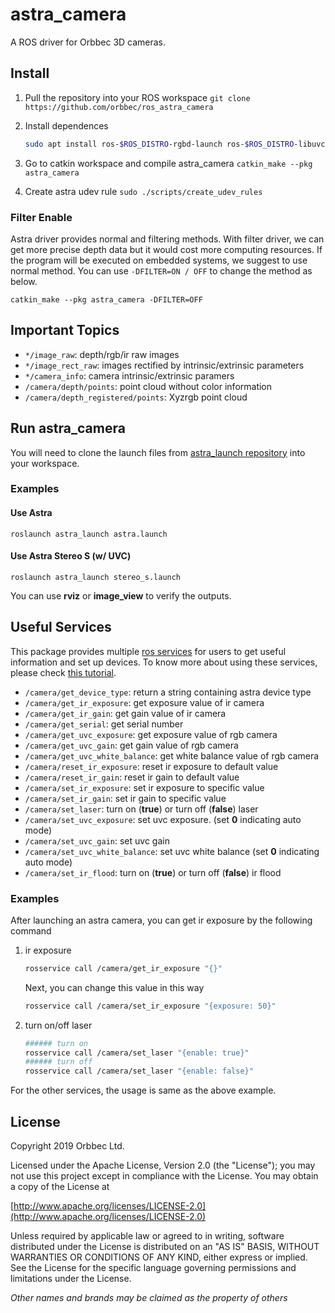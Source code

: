 # astra_camera

A ROS driver for Orbbec 3D cameras.

## Install

1. Pull the repository into your ROS workspace `git clone https://github.com/orbbec/ros_astra_camera`

2. Install dependences
    ```sh
    sudo apt install ros-$ROS_DISTRO-rgbd-launch ros-$ROS_DISTRO-libuvc ros-$ROS_DISTRO-libuvc-camera ros-$ROS_DISTRO-libuvc-ros
    ```

3. Go to catkin workspace and compile astra_camera
    `catkin_make --pkg astra_camera`

4. Create astra udev rule
    `sudo ./scripts/create_udev_rules`

### Filter Enable

Astra driver provides normal and filtering methods. With filter driver, we can get more precise depth data but it would cost more computing resources. If the program will be executed on embedded systems, we suggest to use normal method. You can use `-DFILTER=ON / OFF` to change the method as below.

`catkin_make --pkg astra_camera -DFILTER=OFF`

## Important Topics

* `*/image_raw`: depth/rgb/ir raw images
* `*/image_rect_raw`: images rectified by intrinsic/extrinsic parameters
* `*/camera_info`: camera intrinsic/extrinsic paramers
* `/camera/depth/points`: point cloud without color information
* `/camera/depth_registered/points`: Xyzrgb point cloud

## Run astra_camera

You will need to clone the launch files from [astra_launch repository](https://github.com/orbbec/ros_astra_launch) into your workspace.

### Examples

#### Use Astra

`roslaunch astra_launch astra.launch`

#### Use Astra Stereo S (w/ UVC)

`roslaunch astra_launch stereo_s.launch`

You can use **rviz** or **image_view** to verify the outputs.

## Useful Services

This package provides multiple [ros services](http://wiki.ros.org/Services) for users to get useful information and set up devices. To know more about using these services, please check [this tutorial](http://wiki.ros.org/rosservice).

* `/camera/get_device_type`: return a string containing astra device type
* `/camera/get_ir_exposure`: get exposure value of ir camera
* `/camera/get_ir_gain`: get gain value of ir camera
* `/camera/get_serial`: get serial number
* `/camera/get_uvc_exposure`: get exposure value of rgb camera
* `/camera/get_uvc_gain`: get gain value of rgb camera
* `/camera/get_uvc_white_balance`: get white balance value of rgb camera
* `/camera/reset_ir_exposure`: reset ir exposure to default value
* `/camera/reset_ir_gain`: reset ir gain to default value
* `/camera/set_ir_exposure`: set ir exposure to specific value
* `/camera/set_ir_gain`: set ir gain to specific value
* `/camera/set_laser`: turn on (**true**) or turn off (**false**) laser
* `/camera/set_uvc_exposure`: set uvc exposure. (set **0** indicating auto mode)
* `/camera/set_uvc_gain`: set uvc gain
* `/camera/set_uvc_white_balance`: set uvc white balance (set **0** indicating auto mode)
* `/camera/set_ir_flood`: turn on (**true**) or turn off (**false**) ir flood

### Examples

After launching an astra camera, you can get ir exposure by the following command
1. ir exposure
    ```sh
    rosservice call /camera/get_ir_exposure "{}"
    ```
    Next, you can change this value in this way
    ```sh
    rosservice call /camera/set_ir_exposure "{exposure: 50}"
    ```

2. turn on/off laser
    ```sh
    ###### turn on
    rosservice call /camera/set_laser "{enable: true}"
    ###### turn off
    rosservice call /camera/set_laser "{enable: false}"
    ```


For the other services, the usage is same as the above example.

## License

Copyright 2019 Orbbec Ltd.

Licensed under the Apache License, Version 2.0 (the "License"); you may not use this project except in compliance with the License. You may obtain a copy of the License at

[http://www.apache.org/licenses/LICENSE-2.0](http://www.apache.org/licenses/LICENSE-2.0)

Unless required by applicable law or agreed to in writing, software distributed under the License is distributed on an "AS IS" BASIS, WITHOUT WARRANTIES OR CONDITIONS OF ANY KIND, either express or implied. See the License for the specific language governing permissions and limitations under the License.

*Other names and brands may be claimed as the property of others*